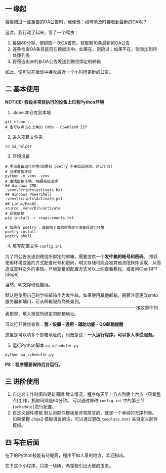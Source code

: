 ## 一 缘起

每当错过一些重要的OA公告时，我便想：如何能及时接收到最新的OA呢？

这次，我行动了起来，写了一个爬虫：

1. 每隔60分钟，便抓取一次OA首页，获取到10条最新的OA公告
2. 逐条检查OA条目是否在数据库中。如果在，则跳过；如果不在，则添加到待处理列表
3. 将筛选出来的新OA公告发送到微信绑定的邮箱

如此，便可以在微信中接收最近一个小时所更新的公告。

## 二 基本使用

**NOTICE: 假设本项目执行的设备上已有Python环境**

1. clone 本仓库到本地

```shell
git clone ...
# 也可以点击右上角的 Code - Downlaod ZIP
```

2. 进入项目文件夹

```shell
cd oa_helper
```

3. 环境准备

```shell
# 手动准备运行环境(如果有 poetry 不用如此麻烦，详见下方)
# 创建虚拟环境 
python -m venv .venv
# 激活虚拟环境, 根据系统选择
## Windows CMD
.venv\Scripts\activate.bat
## Windows PowerShell
.venv\Scripts\Activate.ps1
## Linux/MacOS：
source .venv/bin/activate 
# 安装依赖
pip install -r requirements.txt

# 如果有 poetry ，直接按下面的命令即可准备好运行环境
poetry install
poetry shell
```

4. 填写配置文件 `config.ini`

为了将公告发送到微信所绑定的邮箱，需要提供一个**发件箱的帐号和密码**。
推荐使用环境变量的方式配置帐号和密码，明文存储可能会被其他流氓软件读取，从而造成意料之外的事情。环境变量的配置方式可以上网查看教程，或者问ChatGPT [doge]

当然，明文存储也能用。

默认是使用自己的学校邮箱作为发件箱，如果使用其他邮箱，需要注意更改smtp 服务器和端口，可从邮箱服务商处查到。
——————————————————————————————
接收邮件列表那里，填入微信所绑定的邮箱地址。

可以打开微信查看：**我 - 设置 - 通用 - 辅助功能 - QQ邮箱提醒**

这里是可以填多个邮箱地址的，也既是说：**一人运行程序，可以多人享受服务。**

5. 运行Python脚本 `oa_scheduler.py`

```shell
python oa_scheduler.py
```

**PS：程序需要保持后台运行。**

## 三 进阶使用

1. 自定义工作时间和更新间隔
   默认情况，程序每天早上八点到晚上六点（只看整点)工作，抓取间隔是60分钟。
   可以通过修改 `config.ini` 中的第三节 `[schedule]`进行配置。
2. 自定义邮件模板
   默认的邮件模板是非常简洁的，就是一个单纯的无序列表。
   如果掌握 Jinja2 模板语言的话，可以通过更改 `template.html` 来自定义邮件模板。

## 四 写在后面

在下的Python技能有待提高，程序不如人意的地方，欢迎指出。

在下这个小程序，只是一块砖，希望能引出大佬的玉来。

